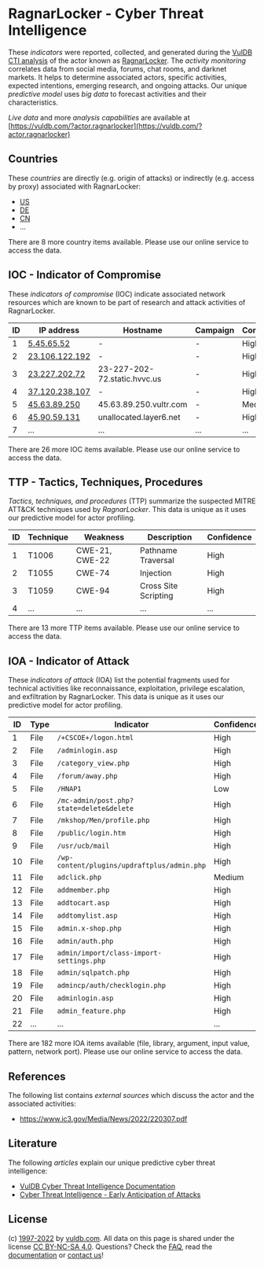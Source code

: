 # RagnarLocker - Cyber Threat Intelligence

These _indicators_ were reported, collected, and generated during the [VulDB CTI analysis](https://vuldb.com/?kb.cti) of the actor known as [RagnarLocker](https://vuldb.com/?actor.ragnarlocker). The _activity monitoring_ correlates data from social media, forums, chat rooms, and darknet markets. It helps to determine associated actors, specific activities, expected intentions, emerging research, and ongoing attacks. Our unique _predictive model_ uses _big data_ to forecast activities and their characteristics.

_Live data_ and more _analysis capabilities_ are available at [https://vuldb.com/?actor.ragnarlocker](https://vuldb.com/?actor.ragnarlocker)

## Countries

These _countries_ are directly (e.g. origin of attacks) or indirectly (e.g. access by proxy) associated with RagnarLocker:

* [US](https://vuldb.com/?country.us)
* [DE](https://vuldb.com/?country.de)
* [CN](https://vuldb.com/?country.cn)
* ...

There are 8 more country items available. Please use our online service to access the data.

## IOC - Indicator of Compromise

These _indicators of compromise_ (IOC) indicate associated network resources which are known to be part of research and attack activities of RagnarLocker.

ID | IP address | Hostname | Campaign | Confidence
-- | ---------- | -------- | -------- | ----------
1 | [5.45.65.52](https://vuldb.com/?ip.5.45.65.52) | - | - | High
2 | [23.106.122.192](https://vuldb.com/?ip.23.106.122.192) | - | - | High
3 | [23.227.202.72](https://vuldb.com/?ip.23.227.202.72) | 23-227-202-72.static.hvvc.us | - | High
4 | [37.120.238.107](https://vuldb.com/?ip.37.120.238.107) | - | - | High
5 | [45.63.89.250](https://vuldb.com/?ip.45.63.89.250) | 45.63.89.250.vultr.com | - | Medium
6 | [45.90.59.131](https://vuldb.com/?ip.45.90.59.131) | unallocated.layer6.net | - | High
7 | ... | ... | ... | ...

There are 26 more IOC items available. Please use our online service to access the data.

## TTP - Tactics, Techniques, Procedures

_Tactics, techniques, and procedures_ (TTP) summarize the suspected MITRE ATT&CK techniques used by _RagnarLocker_. This data is unique as it uses our predictive model for actor profiling.

ID | Technique | Weakness | Description | Confidence
-- | --------- | -------- | ----------- | ----------
1 | T1006 | CWE-21, CWE-22 | Pathname Traversal | High
2 | T1055 | CWE-74 | Injection | High
3 | T1059 | CWE-94 | Cross Site Scripting | High
4 | ... | ... | ... | ...

There are 13 more TTP items available. Please use our online service to access the data.

## IOA - Indicator of Attack

These _indicators of attack_ (IOA) list the potential fragments used for technical activities like reconnaissance, exploitation, privilege escalation, and exfiltration by RagnarLocker. This data is unique as it uses our predictive model for actor profiling.

ID | Type | Indicator | Confidence
-- | ---- | --------- | ----------
1 | File | `/+CSCOE+/logon.html` | High
2 | File | `/adminlogin.asp` | High
3 | File | `/category_view.php` | High
4 | File | `/forum/away.php` | High
5 | File | `/HNAP1` | Low
6 | File | `/mc-admin/post.php?state=delete&delete` | High
7 | File | `/mkshop/Men/profile.php` | High
8 | File | `/public/login.htm` | High
9 | File | `/usr/ucb/mail` | High
10 | File | `/wp-content/plugins/updraftplus/admin.php` | High
11 | File | `adclick.php` | Medium
12 | File | `addmember.php` | High
13 | File | `addtocart.asp` | High
14 | File | `addtomylist.asp` | High
15 | File | `admin.x-shop.php` | High
16 | File | `admin/auth.php` | High
17 | File | `admin/import/class-import-settings.php` | High
18 | File | `admin/sqlpatch.php` | High
19 | File | `admincp/auth/checklogin.php` | High
20 | File | `adminlogin.asp` | High
21 | File | `admin_feature.php` | High
22 | ... | ... | ...

There are 182 more IOA items available (file, library, argument, input value, pattern, network port). Please use our online service to access the data.

## References

The following list contains _external sources_ which discuss the actor and the associated activities:

* https://www.ic3.gov/Media/News/2022/220307.pdf

## Literature

The following _articles_ explain our unique predictive cyber threat intelligence:

* [VulDB Cyber Threat Intelligence Documentation](https://vuldb.com/?kb.cti)
* [Cyber Threat Intelligence - Early Anticipation of Attacks](https://www.scip.ch/en/?labs.20201022)

## License

(c) [1997-2022](https://vuldb.com/?kb.changelog) by [vuldb.com](https://vuldb.com/?kb.about). All data on this page is shared under the license [CC BY-NC-SA 4.0](https://creativecommons.org/licenses/by-nc-sa/4.0/). Questions? Check the [FAQ](https://vuldb.com/?kb.faq), read the [documentation](https://vuldb.com/?kb) or [contact us](https://vuldb.com/?contact)!

